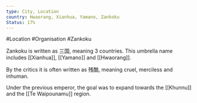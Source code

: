 ```yaml
---
type: City, Location
country: Hwaorang, Xianhua, Yamano, Zankoku
Status: 17%
---
```


#Location #Organisation #Zankoku


Zankoku is written as 三国, meaning 3 countries. This umbrella name includes [[Xianhua]], [[Yamano]] and [[Hwaorang]].

By the critics it is often written as 残酷, meaning cruel, merciless and inhuman.

Under the previous emperor, the goal was to expand towards the [[Khunnu]] and the [[Te Waipounamu]] region. 



